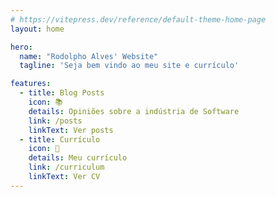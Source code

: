 ```yaml
---
# https://vitepress.dev/reference/default-theme-home-page
layout: home

hero:
  name: "Rodolpho Alves' Website"
  tagline: 'Seja bem vindo ao meu site e currículo'

features:
  - title: Blog Posts
    icon: 📚
    details: Opiniões sobre a indústria de Software
    link: /posts
    linkText: Ver posts
  - title: Currículo
    icon: 📝
    details: Meu currículo
    link: /curriculum
    linkText: Ver CV
---
```

